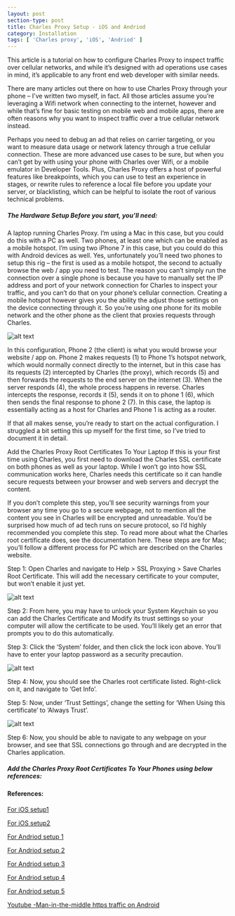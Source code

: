 ```yaml
---
layout: post
section-type: post
title: Charles Proxy Setup - iOS and Andriod
category: Installation
tags: [ 'Charles proxy', 'iOS', 'Andriod' ]
---
```



This article is a tutorial on how to configure Charles Proxy to inspect traffic over cellular networks, and while it’s designed with ad operations use cases in mind, it’s applicable to any front end web developer with similar needs.

There are many articles out there on how to use Charles Proxy through your phone – I’ve written two myself, in fact. All those articles assume you’re leveraging a Wifi network when connecting to the internet, however and while that’s fine for basic testing on mobile web and mobile apps, there are often reasons why you want to inspect traffic over a true cellular network instead.

Perhaps you need to debug an ad that relies on carrier targeting, or you want to measure data usage or network latency through a true cellular connection.  These are more advanced use cases to be sure, but when you can’t get by with using your phone with Charles over Wifi, or a mobile emulator in Developer Tools.  Plus, Charles Proxy offers a host of powerful features like breakpoints, which you can use to test an experience in stages, or rewrite rules to reference a local file before you update your server, or blacklisting, which can be helpful to isolate the root of various technical problems.

##### The Hardware Setup Before you start, you’ll need:

A laptop running Charles Proxy.  I’m using a Mac in this case, but you could do this with a PC as well.
Two phones, at least one which can be enabled as a mobile hotspot.  I’m using two iPhone 7 in this case, but you could do this with Android devices as well.
Yes, unfortunately you’ll need two phones to setup this rig – the first is used as a mobile hotspot, the second to actually browse the web / app you need to test.  The reason you can’t simply run the connection over a single phone is because you have to manually set the IP address and port of your network connection for Charles to inspect your traffic, and you can’t do that on your phone’s cellular connection.  Creating a mobile hotspot however gives you the ability the adjust those settings on the device connecting through it.  So you’re using one phone for its mobile network and the other phone as the client that proxies requests through Charles.

![alt text](../../../../img/CharlesProxy/CPArch.jpg)

In this configuration, Phone 2 (the client) is what you would browse your website / app on.  Phone 2 makes requests (1) to Phone 1’s hotspot network, which would normally connect directly to the internet, but in this case has its requests (2) intercepted by Charles (the proxy), which records (5) and then forwards the requests to the end server on the internet (3).  When the server responds (4), the whole process happens in reverse.  Charles intercepts the response, records it (5), sends it on to phone 1 (6), which then sends the final response to phone 2 (7).  In this case, the laptop is essentially acting as a host for Charles and Phone 1 is acting as a router.

If that all makes sense, you’re ready to start on the actual configuration.  I struggled a bit setting this up myself for the first time, so I’ve tried to document it in detail.

Add the Charles Proxy Root Certificates To Your Laptop
If this is your first time using Charles, you first need to download the Charles SSL certificate on both phones as well as your laptop. While I won’t go into how SSL communication works here, Charles needs this certificate so it can handle secure requests between your browser and web servers and decrypt the content.

If you don’t complete this step, you’ll see security warnings from your browser any time you go to a secure webpage, not to mention all the content you see in Charles will be encrypted and unreadable.  You’d be surprised how much of ad tech runs on secure protocol, so I’d highly recommended you complete this step.  To read more about what the Charles root certificate does, see the documentation here.  These steps are for Mac; you’ll follow a different process for PC which are described on the Charles website.

Step 1: Open Charles and navigate to Help > SSL Proxying > Save Charles Root Certificate.  This will add the necessary certificate to your computer, but won’t enable it just yet.

![alt text](../../../../img/CharlesProxy/Install-Charles-Root-SSL-Certificate-Laptop.png)

Step 2: From here, you may have to unlock your System Keychain so you can add the Charles Certificate and Modify its trust settings so your computer will allow the certificate to be used. You’ll likely get an error that prompts you to do this automatically.

Step 3: Click the ‘System’ folder, and then click the lock icon above. You’ll have to enter your laptop password as a security precaution.

![alt text](../../../../img/CharlesProxy/Charles-Root-Certificate-Keychain.png)

Step 4: Now, you should see the Charles root certificate listed. Right-click on it, and navigate to ‘Get Info’.

Step 5: Now, under ‘Trust Settings’, change the setting for ‘When Using this certificate’ to ‘Always Trust’.

![alt text](../../../../img/CharlesProxy/Charles-Root-Certificate-Trust-Settings.png)

Step 6: Now, you should be able to navigate to any webpage on your browser, and see that SSL connections go through and are decrypted in the Charles application.

##### Add the Charles Proxy Root Certificates To Your Phones using below references:


#### References:
[For iOS setup1](https://benoitpasquier.com/charles-ssl-proxy-ios/)

[For iOS setup2](https://www.raywenderlich.com/1827524-charles-proxy-tutorial-for-ios)

[For Andriod setup 1](https://community.tealiumiq.com/t5/Tealium-for-Android/Setting-up-Charles-to-Proxy-your-Android-Device/ta-p/5121)

[For Andriod setup 2](https://www.youtube.com/watch?v=pubDgXKUXok)

[For Andriod setup 3](https://medium.com/@hackupstate/using-charles-proxy-to-debug-android-ssl-traffic-e61fc38760f7)

[For Andriod setup 4](https://stackoverflow.com/questions/17823434/ssl-proxy-charles-and-android-trouble)

[For Andriod setup 5](https://willowtreeapps.com/ideas/a-quick-guide-to-charles-a-web-debugging-proxy-application)
 
[Youtube -Man-in-the-middle https traffic on Android](https://www.youtube.com/watch?v=rub_uNFwTF8)